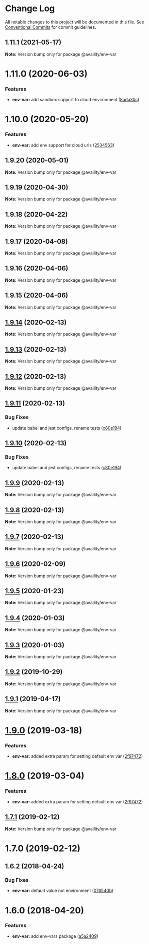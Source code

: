 # Change Log

All notable changes to this project will be documented in this file.
See [Conventional Commits](https://conventionalcommits.org) for commit guidelines.

## 1.11.1 (2021-05-17)

**Note:** Version bump only for package @availity/env-var





# 1.11.0 (2020-06-03)


### Features

* **env-var:** add sandbox support to cloud environment ([8ada30c](https://github.com/availity/sdk-js/commit/8ada30cabe64eb95cc37f3b3e0d68444585c0373))





# 1.10.0 (2020-05-20)


### Features

* **env-var:** add env support for cloud urls ([2534563](https://github.com/availity/sdk-js/commit/2534563e7ced303d6095101733e5d64a22210ef6))





## 1.9.20 (2020-05-01)

**Note:** Version bump only for package @availity/env-var





## 1.9.19 (2020-04-30)

**Note:** Version bump only for package @availity/env-var





## 1.9.18 (2020-04-22)

**Note:** Version bump only for package @availity/env-var





## 1.9.17 (2020-04-08)

**Note:** Version bump only for package @availity/env-var





## 1.9.16 (2020-04-06)

**Note:** Version bump only for package @availity/env-var





## 1.9.15 (2020-04-06)

**Note:** Version bump only for package @availity/env-var





## [1.9.14](https://github.com/availity/sdk-js/compare/@availity/env-var@1.9.11...@availity/env-var@1.9.14) (2020-02-13)

**Note:** Version bump only for package @availity/env-var





## [1.9.13](https://github.com/availity/sdk-js/compare/@availity/env-var@1.9.12...@availity/env-var@1.9.13) (2020-02-13)

**Note:** Version bump only for package @availity/env-var





## [1.9.12](https://github.com/availity/sdk-js/compare/@availity/env-var@1.9.10...@availity/env-var@1.9.12) (2020-02-13)

**Note:** Version bump only for package @availity/env-var





## [1.9.11](https://github.com/availity/sdk-js/compare/@availity/env-var@1.9.9...@availity/env-var@1.9.11) (2020-02-13)


### Bug Fixes

* update babel and jest configs, rename tests ([c80e194](https://github.com/availity/sdk-js/commit/c80e1947f0c3cb28c3c7db842c82f381622d72e7))





## [1.9.10](https://github.com/availity/sdk-js/compare/@availity/env-var@1.9.9...@availity/env-var@1.9.10) (2020-02-13)


### Bug Fixes

* update babel and jest configs, rename tests ([c80e194](https://github.com/availity/sdk-js/commit/c80e1947f0c3cb28c3c7db842c82f381622d72e7))





## [1.9.9](https://github.com/availity/sdk-js/compare/@availity/env-var@1.9.6...@availity/env-var@1.9.9) (2020-02-13)

**Note:** Version bump only for package @availity/env-var





## [1.9.8](https://github.com/availity/sdk-js/compare/@availity/env-var@1.9.7...@availity/env-var@1.9.8) (2020-02-13)

**Note:** Version bump only for package @availity/env-var





## [1.9.7](https://github.com/availity/sdk-js/compare/@availity/env-var@1.9.6...@availity/env-var@1.9.7) (2020-02-13)

**Note:** Version bump only for package @availity/env-var





## [1.9.6](https://github.com/availity/sdk-js/compare/@availity/env-var@1.9.5...@availity/env-var@1.9.6) (2020-02-09)

**Note:** Version bump only for package @availity/env-var





## [1.9.5](https://github.com/availity/sdk-js/compare/@availity/env-var@1.9.4...@availity/env-var@1.9.5) (2020-01-23)

**Note:** Version bump only for package @availity/env-var





## [1.9.4](https://github.com/availity/sdk-js/compare/@availity/env-var@1.9.3...@availity/env-var@1.9.4) (2020-01-03)

**Note:** Version bump only for package @availity/env-var

## [1.9.3](https://github.com/availity/sdk-js/compare/@availity/env-var@1.9.2...@availity/env-var@1.9.3) (2020-01-03)

**Note:** Version bump only for package @availity/env-var

## [1.9.2](https://github.com/availity/sdk-js/compare/@availity/env-var@1.9.1...@availity/env-var@1.9.2) (2019-10-29)

**Note:** Version bump only for package @availity/env-var

## [1.9.1](https://github.com/availity/sdk-js/compare/@availity/env-var@1.9.0...@availity/env-var@1.9.1) (2019-04-17)

**Note:** Version bump only for package @availity/env-var

# [1.9.0](https://github.com/availity/sdk-js/compare/@availity/env-var@1.7.1...@availity/env-var@1.9.0) (2019-03-18)

### Features

-   **env-var:** added extra param for setting default env var ([2f97472](https://github.com/availity/sdk-js/commit/2f97472))

# [1.8.0](https://github.com/availity/sdk-js/compare/@availity/env-var@1.7.1...@availity/env-var@1.8.0) (2019-03-04)

### Features

-   **env-var:** added extra param for setting default env var ([2f97472](https://github.com/availity/sdk-js/commit/2f97472))

## [1.7.1](https://github.com/availity/sdk-js/compare/@availity/env-var@1.7.0...@availity/env-var@1.7.1) (2019-02-12)

**Note:** Version bump only for package @availity/env-var

# 1.7.0 (2019-02-12)

## 1.6.2 (2018-04-24)

### Bug Fixes

-   **env-var:** default value not environment ([076540b](https://github.com/availity/sdk-js/commit/076540b))

# 1.6.0 (2018-04-20)

### Features

-   **env-var:** add env-vars package ([a5a2409](https://github.com/availity/sdk-js/commit/a5a2409))
